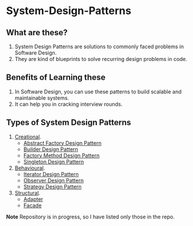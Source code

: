 # System-Design-Patterns

## What are these?
1. System Design Patterns are solutions to commonly faced problems in Software Design.
2. They are kind of blueprints to solve recurring design problems in code.

## Benefits of Learning these
1. In Software Design, you can use these patterns to build scalable and maintainable systems.
2. It can help you in cracking interview rounds.

## Types of System Design Patterns
1. [Creational](/Creational/).
   - [Abstract Factory Design Pattern](/Creational/AFDP)
   - [Builder Design Pattern](/Creational/BDP/)
   - [Factory Method Design Pattern](/Creational/FDP/)
   - [Singleton Design Pattern](/Creational/Singleton/)
2. [Behavioural](/Behavioural/).
   - [Iterator Design Pattern](/Behavioural/Iterator/) 
   - [Observer Design Pattern](/Behavioural/Observer/) 
   - [Strategy Design Pattern](/Behavioural/Strategy/) 
3. [Structural](/Structural/).
   - [Adapter](/Structural/Adapter/) 
   - [Facade](/Structural/Facade/) 

**Note** Repository is in progress, so I have listed only those in the repo.




